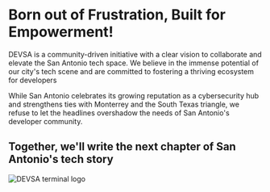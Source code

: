 # Born out of Frustration, Built for Empowerment! 

DEVSA is a community-driven initiative with a clear vision to collaborate and elevate the San Antonio tech space. We believe in the immense potential of our city's tech scene and are committed to fostering a thriving ecosystem for developers

While San Antonio celebrates its growing reputation as a cybersecurity hub and strengthens ties with Monterrey and the South Texas triangle, we refuse to let the headlines overshadow the needs of San Antonio's developer community. 

## Together, we'll write the next chapter of San Antonio's tech story

![DEVSA terminal logo](https://res.cloudinary.com/jessebubble/image/upload/v1714600496/devsa-bw-logo_cmhpef.png)
